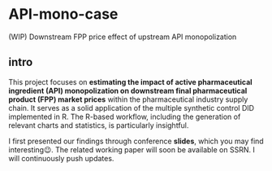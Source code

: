 # API-mono-case
(WIP) Downstream FPP price effect of upstream API monopolization

## intro

This project focuses on **estimating the impact of active pharmaceutical ingredient (API) monopolization on downstream final pharmaceutical product (FPP) market prices** within the pharmaceutical industry supply chain. It serves as a solid application of the multiple synthetic control DID implemented in R. The R-based workflow, including the generation of relevant charts and statistics, is particularly insightful.

I first presented our findings through conference **slides**, which you may find interesting😉. The related working paper will soon be available on SSRN. I will continuously push updates.
